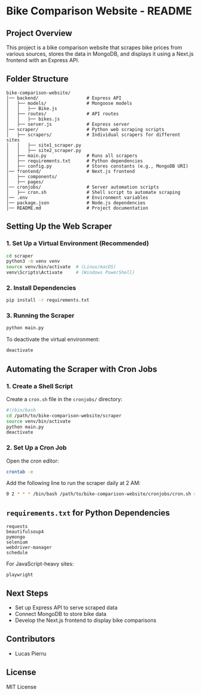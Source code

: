 # Bike Comparison Website - README

## Project Overview
This project is a bike comparison website that scrapes bike prices from various sources, stores the data in MongoDB, and displays it using a Next.js frontend with an Express API.

## Folder Structure
```
bike-comparison-website/
│── backend/                  # Express API
│   ├── models/               # Mongoose models
│   │   ├── Bike.js
│   ├── routes/               # API routes
│   │   ├── bikes.js
│   ├── server.js             # Express server
│── scraper/                  # Python web scraping scripts
│   ├── scrapers/             # Individual scrapers for different sites
│   │   ├── site1_scraper.py
│   │   ├── site2_scraper.py
│   ├── main.py               # Runs all scrapers
│   ├── requirements.txt      # Python dependencies
│   ├── config.py             # Stores constants (e.g., MongoDB URI)
│── frontend/                 # Next.js frontend
│   ├── components/           
│   ├── pages/                
│── cronjobs/                 # Server automation scripts
│   ├── cron.sh               # Shell script to automate scraping
│── .env                      # Environment variables
│── package.json              # Node.js dependencies
│── README.md                 # Project documentation
```

## Setting Up the Web Scraper
### 1. Set Up a Virtual Environment (Recommended)
```bash
cd scraper
python3 -m venv venv
source venv/bin/activate  # (Linux/macOS)
venv\Scripts\Activate     # (Windows PowerShell)
```

### 2. Install Dependencies
```bash
pip install -r requirements.txt
```

### 3. Running the Scraper
```bash
python main.py
```
To deactivate the virtual environment:
```bash
deactivate
```

## Automating the Scraper with Cron Jobs
### 1. Create a Shell Script
Create a `cron.sh` file in the `cronjobs/` directory:
```bash
#!/bin/bash
cd /path/to/bike-comparison-website/scraper
source venv/bin/activate
python main.py
deactivate
```

### 2. Set Up a Cron Job
Open the cron editor:
```bash
crontab -e
```
Add the following line to run the scraper daily at 2 AM:
```bash
0 2 * * * /bin/bash /path/to/bike-comparison-website/cronjobs/cron.sh >> /path/to/logfile.log 2>&1
```

## `requirements.txt` for Python Dependencies
```
requests
beautifulsoup4
pymongo
selenium
webdriver-manager
schedule
```

For JavaScript-heavy sites:
```
playwright
```

## Next Steps
- Set up Express API to serve scraped data
- Connect MongoDB to store bike data
- Develop the Next.js frontend to display bike comparisons

## Contributors
- Lucas Pierru

## License
MIT License


